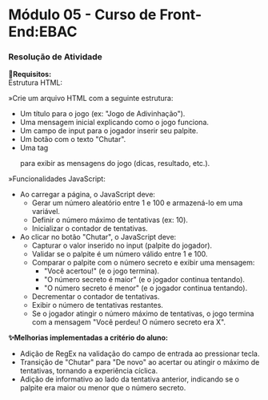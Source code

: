 <h1>Módulo 05 - Curso de Front-End:EBAC</h1> 
<h3>Resolução de Atividade</h3> 

<strong>📝Requisitos:</strong> <br/>
Estrutura HTML:

»Crie um arquivo HTML com a seguinte estrutura:
<ul>
  <li>Um título para o jogo (ex: "Jogo de Adivinhação").</li>
  <li>Uma mensagem inicial explicando como o jogo funciona.</li>
  <li>Um campo de input para o jogador inserir seu palpite.</li>
  <li>Um botão com o texto "Chutar".</li>
  <li>Uma tag <p> para exibir as mensagens do jogo (dicas, resultado, etc.).</li>
</ul>

»Funcionalidades JavaScript:
<ul>
  <li>Ao carregar a página, o JavaScript deve:
    <ul>
      <li>Gerar um número aleatório entre 1 e 100 e armazená-lo em uma variável.</li>
      <li>Definir o número máximo de tentativas (ex: 10).</li>
      <li>Inicializar o contador de tentativas.</li>
    </ul>
  </li>
  <li>Ao clicar no botão "Chutar", o JavaScript deve:
    <ul>
      <li>Capturar o valor inserido no input (palpite do jogador).</li>
      <li>Validar se o palpite é um número válido entre 1 e 100.</li>
      <li>Comparar o palpite com o número secreto e exibir uma mensagem:
        <ul>
          <li>"Você acertou!" (e o jogo termina).</li>
          <li>"O número secreto é maior" (e o jogador continua tentando).</li>
          <li>"O número secreto é menor" (e o jogador continua tentando).</li>
        </ul>
      </li>
      <li>Decrementar o contador de tentativas.</li>
      <li>Exibir o número de tentativas restantes.</li>
      <li>Se o jogador atingir o número máximo de tentativas, o jogo termina com a mensagem "Você perdeu! O número secreto era X".</li>
    </ul>
  </li>
</ul>

<strong>✨Melhorias implementadas a critério do aluno:</strong><br/>
<ul>
  <li>Adição de RegEx na validação do campo de entrada ao pressionar tecla.</li>
  <li>Transição de "Chutar" para "De novo" ao acertar ou atingir o máximo de tentativas, tornando a experiência cíclica.</li>
  <li>Adição de informativo ao lado da tentativa anterior, indicando se o palpite era maior ou menor que o número secreto.</li>
</ul>
